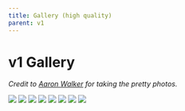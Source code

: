 ```yaml
---
title: Gallery (high quality)
parent: v1
---
```


# v1 Gallery

_Credit to [Aaron Walker](http://instagram.com/aawalkerphoto/) for taking the pretty photos._

![]({{site.baseurl}}/assets/images/gallery-v1-large-1.jpg)
![]({{site.baseurl}}/assets/images/gallery-v1-large-2.jpg)
![]({{site.baseurl}}/assets/images/gallery-v1-large-3.jpg)
![]({{site.baseurl}}/assets/images/gallery-v1-large-4.jpg)
![]({{site.baseurl}}/assets/images/gallery-v1-large-5.jpg)
![]({{site.baseurl}}/assets/images/gallery-v1-large-6.jpg)
![]({{site.baseurl}}/assets/images/gallery-v1-large-7.jpg)
![]({{site.baseurl}}/assets/images/gallery-v1-large-8.jpg)